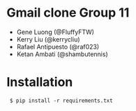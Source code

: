 # Gmail clone Group 11
- Gene Luong (@FluffyFTW)
- Kerry Liu (@kerrycliu)
- Rafael Antipuesto (@raf023)
- Ketan Ambati (@shambutennis)

# Installation
```
 $ pip install -r requirements.txt
 ```